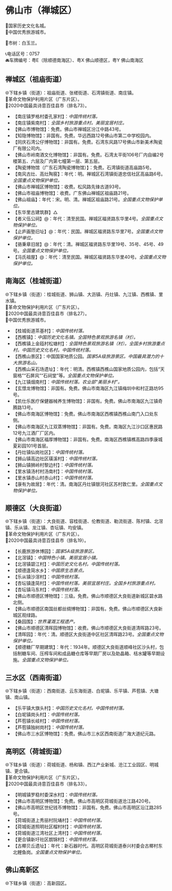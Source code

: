 # 佛山市（禅城区）  
🚩国家历史文化名城。  
🏅中国优秀旅游城市。  
  
🌳市树：白玉兰。  
  
📞电话区号：0757  
🚘车牌编号：粤E（除顺德南海区）、粤X 佛山顺德区，粤Y 佛山南海区  

## 禅城区（祖庙街道）  
🌐下辖乡镇（街道）：祖庙街道、张槎街道、石湾镇街道、南庄镇。  
🚩革命文物保护利用片区（广东片区）。  
🏅2020中国最具诗意百佳县市（排名73）。  
  
* 【南庄镇罗格村委孔家村】：*中国传统村落。*  
* 【南庄镇紫南村】：*全国乡村旅游重点村。美丽宜居村庄。*  
* 【佛山市博物馆】：免费。佛山市禅城区汾江中路43号。  
* 【知隐博物馆】：非国有。免费。华远西路12号佛山市第二中学校园内。  
* 【同庆石湾公仔博物馆】：非国有。免费。石湾东风路17号佛山市新美术陶瓷厂有限公司内。  
* 【佛山市岭南酒文化博物馆】：非国有。免费。石湾太平街106号厂内自编2号楼第五、六层及厂内第七幢第一层、第五层。  
* 【陶瓷博物馆（广东石湾陶瓷博物馆）】：免费。石湾镇街道高庙路5号。  
* 【南风古灶、高灶陶窑】：年代：明。禅城区石湾镇街道忠信社区高庙路6号。*全国重点文物保护单位。*  
* 【佛山市禅城区博物馆】：收费。松风路先锋古道93号。  
* 【佛山市祖庙博物馆】：收费。广东佛山禅城区祖庙路21号。  
* 【佛山祖庙】：年代：宋。明、清。禅城区祖庙路21号。*全国重点文物保护单位。*  
* 【东华里古建筑群】△  
* 【者义伍公祠】@：年代：清至民国。禅城区福贤路东华里4号。*全国重点文物保护单位。*  
* 【止庐画塾旧址】@：年代：民国。禅城区福贤路东华里7号。*全国重点文物保护单位。*  
* 【骆秉章旧居】@：年代：清。禅城区福贤路东华里19号、35号、45号、49号。*全国重点文物保护单位。*  
* 【冯氏祖屋】@：年代：清至民国。禅城区福贤路东华里40号。*全国重点文物保护单位。*  

## 南海区（桂城街道）  
🌐下辖乡镇（街道）：桂城街道、狮山镇、大沥镇、丹灶镇、九江镇、西樵镇、里水镇。  
🚩革命文物保护利用片区（广东片区）。  
🏅2020中国最具诗意百佳县市（排名27）。  
🏅中国优秀旅游城市。  
  
* 【桂城街道茶基村】：*中国传统村落。*  
* 【西樵镇】：*中国历史文化名镇。全国特色景观旅游名镇（村）。*  
* 【西樵镇上金瓯村松塘村】：*全国特色景观旅游名镇（村）。全国乡村旅游重点村。中国历史文化名村。中国传统村落。*  
* 【西樵山景区】：中国国家地质公园。*国家5A级旅游景区。中国最具潜力的十大旅游名山。*  
* 【西樵山采石场遗址】：年代：明清。西樵镇西樵山国家地质公园内，包括“天窗格”“石屏风”“石祠堂”等。*全国重点文物保护单位。*  
* 【九江镇烟南村】：*中国传统村落。农业部“美丽乡村”。*  
* 【玄憬龙博物馆】：非国有。免费。佛山市南海区九江镇梅圳中和村正路坊95号。  
* 【凯仕乐医疗保健器械养生博物馆】：非国有。免费。佛山市南海区九江镇奇腾路13号。  
* 【佛山市南海区博物馆】：免费。佛山市南海区西樵镇西樵山南门入口处东侧。  
* 【佛山市南海区九江双蒸博物馆】：非国有。免费。南海区九江沙口区惠民路12号九江酒厂厂区内。  
* 【佛山市南海区福厚博物馆】：非国有。免费。南海区西樵镇樵高路四季康城夏彩园101号首层。  
* 【丹灶镇仙岗社区】：*中国传统村落。*  
* 【狮山镇高边社区璜溪村】：*中国传统村落。*  
* 【狮山镇狮岭村黎边村】：*中国传统村落。*  
* 【里水镇汤村村汤南村】：*中国传统村落。*  
* 【里水镇赤山村赤山村】：*中国传统村落。*  
* 【康有为故居】：年代：清。南海区丹灶镇银河社区苏村敦仁里。*全国重点文物保护单位。* 

## 顺德区（大良街道）  
🌐下辖乡镇（街道）：大良街道、容桂街道、伦教街道、勒流街道、陈村镇、北滘镇、乐从镇、龙江镇、杏坛镇、均安镇。  
🚩革命文物保护利用片区（广东片区）。  
🏅2020中国最具诗意百佳县市（排名19）。  
  
* 【长鹿旅游休博园】：*国家5A级旅游景区。*  
* 【北滘镇】：*中国特色小镇。美丽宜居小镇。*  
* 【北滘镇碧江村】：*中国历史文化名村。中国传统村落。*  
* 【顺德逢简水乡】：*中国原生态景点。*  
* 【乐从镇沙滘村】：*中国传统村落。*  
* 【杏坛镇逢简村】：*中国传统村落。美丽宜居村庄。全国乡村旅游重点村。*  
* 【杏坛镇马东村】：*中国传统村落。*  
* 【佛山市顺德区博物馆】：三级。免费。佛山市顺德区大良街道新城区碧水路北侧。  
* 【佛山市顺德区南国丝都丝绸博物馆】：非国有。免费。佛山市顺德区大良新城区观绿路。  
* 【桑园围】：*世界灌溉工程遗产。*  
* 【佛山市顺德区清晖园博物馆】：收费。佛山市顺德区大良街道清晖路23号。  
* 【清晖园】：年代：清。顺德区大良街道中区社区清晖路23号。*全国重点文物保护单位。*  
* 【顺德糖厂早期建筑】：年代：1934年。顺德区大良街道顺峰社区沙头村，包括制糖车间、压榨车间和成品糖仓库等早期厂房以及助晶箱、桔水罐等早期设施。*全国重点文物保护单位。*  

## 三水区（西南街道）  
🌐下辖乡镇（街道）：西南街道、云东海街道、白坭镇、乐平镇、芦苞镇、大塘镇、南山镇。  
  
* 【乐平镇大旗头村】：*中国历史文化名村。中国传统村落。*  
* 【白坭镇岗头村】：*中国传统村落。*  
* 【芦苞镇长岐村】：*中国传统村落。*  
* 【芦苞镇独树岗村】：*中国传统村落。*  
* 【佛山市三水区博物馆】：免费。佛山市三水区西南街道广海大道纪元路。  
  
## 高明区（荷城街道）  
🌐下辖乡镇（街道）：荷城街道、杨和镇、西江产业新城、沧江工业园区、明城镇、更合镇。  
🚩革命文物保护利用片区（广东片区）。  
🏅2020中国最具诗意百佳县市（排名33）。  
  
* 【明城镇罗稳村委深水村】：*中国传统村落。*  
* 【佛山市高明区博物馆】：免费。佛山市高明区荷城街道沧江路420号。  
* 【佛山市高明区世纪钱币博物馆】：非国有。免费。佛山市高明区沿江路285号。  
* 【荷城街道上秀丽村阮埇村】：*中国传统村落。*  
* 【荷城街道照明社区榴村村】：*中国传统村落。*  
* 【荷城街道江湾社区上湾村】：*中国传统村落。*  
* 【更合镇新圩社区朗锦村】：*中国传统村落。*  
* 【古椰贝丘遗址】：年代：新石器时代。高明区荷城街道泰兴村委会古椰村东北鲤鱼岗。*全国重点文物保护单位。*  

## 佛山高新区  
🌐下辖乡镇（街道）：高新园区。  
